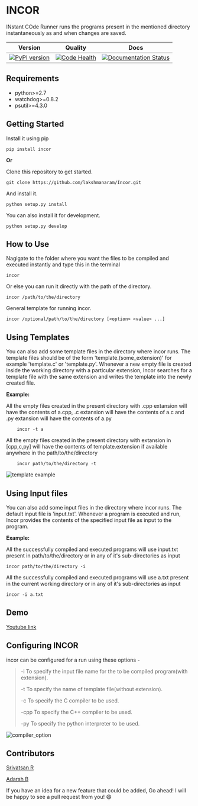INCOR
=====

INstant COde Runner runs the programs present in the mentioned directory instantaneously as and when changes are saved.

| Version | Quality | Docs |
|------|--------|-------|
|[![PyPI version](https://badge.fury.io/py/incor.svg)](https://badge.fury.io/py/incor) | [![Code Health](https://landscape.io/github/lakshmanaram/Program-runner/master/landscape.svg?style=flat)](https://landscape.io/github/lakshmanaram/Program-runner/master)|[![Documentation Status](https://readthedocs.org/projects/incor/badge/?version=latest)](http://incor.readthedocs.io/en/latest/?badge=latest)

Requirements
------------

-   python&gt;=2.7
-   watchdog&gt;=0.8.2
-   psutil&gt;=4.3.0

Getting Started
---------------
Install it using pip

```sourceCode
pip install incor
```

**Or**

Clone this repository to get started.

``` sourceCode
git clone https://github.com/lakshmanaram/Incor.git
```

And install it.

``` sourceCode
python setup.py install
```

You can also install it for development.

``` sourceCode
python setup.py develop
```

How to Use
----------

Nagigate to the folder where you want the files to be compiled and executed instantly and type this in the terminal

``` sourceCode
incor
```

Or else you can run it directly with the path of the directory.

``` sourceCode
incor /path/to/the/directory
```

General template for running incor.

``` sourceCode
incor /optional/path/to/the/directory [<option> <value> ...]
```

Using Templates
---------------

You can also add some template files in the directory where incor runs. The template files should be of the form 'template.(some_extension)' for example 'template.c' or 'template.py'.
Whenever a new empty file is created inside the working directory with a particular extension, Incor searches for a template file with the same extension and writes the template into the newly created file.

**Example:**

All the empty files created in the present directory with .cpp extansion will have the contents of a.cpp, .c extansion will have the contents of a.c and .py extansion will have the contents of a.py

``` sourceCode
    incor -t a
```
All the empty files created in the present directory with extansion in [cpp,c,py] will have the contents of template.extension if available anywhere in the path/to/the/directory

``` sourceCode
    incor path/to/the/directory -t
```
![template example](https://github.com/lakshmanaram/Incor/blob/master/examples/template.gif)

Using Input files
------------------

You can also add some input files in the directory where incor runs. The default input file is 'input.txt'.
Whenever a program is executed and run, Incor provides the contents of the specified input file as input to the program.

**Example:**

All the successfully compiled and executed programs will use input.txt present in path/to/the/directory or in any of it's sub-directories as input

``` sourceCode
incor path/to/the/directory -i
```
All the successfully compiled and executed programs will use a.txt present in the current working directory or in any of it's sub-directories as input

``` sourceCode
incor -i a.txt
```
Demo
-----

[Youtube link](https://youtu.be/KhJZ1N7fS6o)

Configuring INCOR
-----------------

incor can be configured for a run using these options -

> -i To specify the input file name for the to be compiled program(with extension).
>
> -t To specify the name of template file(without extension).
>
> -c To specify the C compiler to be used.
>
> -cpp To specify the C++ compiler to be used.
>
> -py To specify the python interpreter to be used.

![compiler_option](https://github.com/lakshmanaram/Incor/blob/master/examples/setting_compiler.gif)

Contributors
------------

  [Srivatsan R](https://github.com/srivatsan-ramesh)
  
  [Adarsh B](https://github.com/badarsh2)

If you have an idea for a new feature that could be added, Go ahead! I will be happy to see a pull request from you! :smile:

